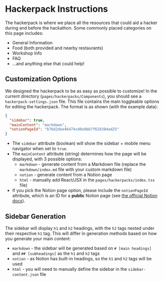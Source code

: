 # Hackerpack Instructions

The hackerpack is where we place all the resources that could aid a hacker during and before the hackathon. Some commonly placed categories on this page includes:

- General Information
- Food (both provided and nearby restaurants)
- Workshop Info
- FAQ
- ...and anything else that could help!

## Customization Options

We designed the hackerpack to be as easy as possible to customize! In the current directory (`pages/hackerpacks/Components`), you should see a `hackerpack-settings.json` file. This file contains the main toggleable options for editing the hackerpack. The format is as shown (with the example data):

```json
{
  "sidebar": true,
  "mainContent": "markdown",
  "notionPageId": "b76d2dee46474cd0a9bb7f62b384ad25"
}
```

- The `sidebar` attribute (boolean) will show the sidebar + mobile menu navigator when set to `true`. 
- The `mainContent` attribute (string) determines how the page will be displayed, with 3 possible options:
    - `markdown` - generate content from a Markdown file (replace the `markdown/index.md` file with your custom markdown file)
    - `notion` - generate content from a Notion page
    - `html` - manually add React/JSX in the `pages/hackerpacks/index.tsx` file)
- If you pick the Notion page option, please include the `notionPageId` attribute, which is an ID for a **public** Notion page (see [the official Notion docs](https://developers.notion.com/docs/working-with-page-content#creating-a-page-with-content)).

## Sidebar Generation

The sidebar will display `h1` and `h2` headings, with the `h2` tags nested under their respective `h1` tag. This will differ in generation methods based on how you generate your main content:

- `markdown` - the sidebar will be generated based on `# [main headings]` and `## [subheadings]` as the `h1` and `h2` tags
- `notion` - as Notion has built-in headings, so the `h1` and `h2` tags will be used
- `html` - you will need to manually define the sidebar in the `sidebar-content.json` file
